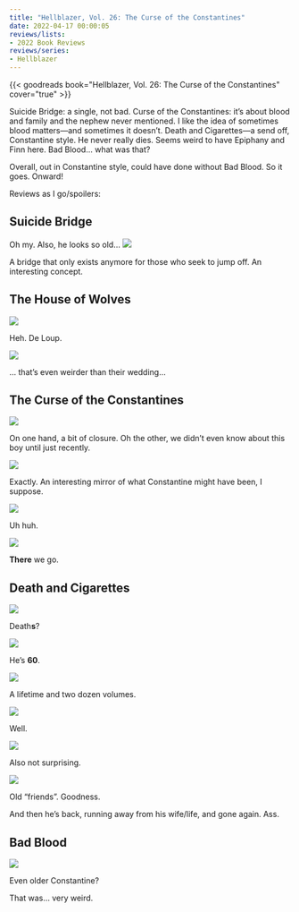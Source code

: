 ```yaml
---
title: "Hellblazer, Vol. 26: The Curse of the Constantines"
date: 2022-04-17 00:00:05
reviews/lists:
- 2022 Book Reviews
reviews/series:
- Hellblazer
---
```

{{< goodreads book="Hellblazer, Vol. 26: The Curse of the Constantines" cover="true" >}}

Suicide Bridge: a single, not bad. Curse of the Constantines: it’s about blood and family and the nephew never mentioned. I like the idea of sometimes blood matters—and sometimes it doesn’t. Death and Cigarettes—a send off, Constantine style. He never really dies. Seems weird to have Epiphany and Finn here. Bad Blood… what was that?

Overall, out in Constantine style, could have done without Bad Blood. So it goes. Onward!

<!--more-->

Reviews as I go/spoilers:

## Suicide Bridge

Oh my. Also, he looks so old…
 ![](/embeds/books/attachments/hellblazer-26-2aa91e.png)

A bridge that only exists anymore for those who seek to jump off. An interesting concept. 

## The House of Wolves

![](/embeds/books/attachments/hellblazer-26-fdaaa1.png)

Heh. De Loup. 

![](/embeds/books/attachments/hellblazer-26-6bf437.png)

… that’s even weirder than their wedding…

## The Curse of the Constantines

![](/embeds/books/attachments/hellblazer-26-e283c2.png)

On one hand, a bit of closure. Oh the other, we didn’t even know about this boy until just recently. 

![](/embeds/books/attachments/hellblazer-26-52d2dc.png)

 
Exactly. An interesting mirror of what Constantine might have been, I suppose. 

![](/embeds/books/attachments/hellblazer-26-36d8bb.png)

Uh huh. 

![](/embeds/books/attachments/hellblazer-26-766752.png)

**There** we go. 

## Death and Cigarettes

![](/embeds/books/attachments/hellblazer-26-684d4e.png)

Death**s**?

![](/embeds/books/attachments/hellblazer-26-0a6f61.png)

He’s **60**. 

![](/embeds/books/attachments/hellblazer-26-919e11.png)

A lifetime and two dozen volumes. 

![](/embeds/books/attachments/hellblazer-26-5647a5.png)

Well. 

![](/embeds/books/attachments/hellblazer-26-f151d3.png)

Also not surprising. 

![](/embeds/books/attachments/hellblazer-26-45f564.png)

Old “friends”. Goodness. 

And then he’s  back, running away from his wife/life, and gone again. Ass. 

## Bad Blood

![](/embeds/books/attachments/hellblazer-26-4b4691.png)

Even older Constantine?

That was… very weird. 
